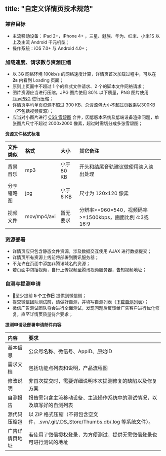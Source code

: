 title: "自定义详情页技术规范"
---

### 兼容目标

 - 主流移动设备：iPad 2+，iPhone 4+ ，三星、魅族、华为、红米、小米1S 以上及主流 Android 千元机型；
 - 操作系统：iOS 7.0+ 与 Android 4.0+；

### 加载速度、请求数与资源压缩

 - 以 3G 网络环境 100kb/s 的网络速度计算，详情页首次加载过程中，可以在 **2s** 内看到 Loading 页面；
 - 原则上页面中不超过 1 个的样式文件请求、2 个的脚本文件网络请求；
 - 图片资源应当进行压缩，JPG 图片使用 80% 以下质量，PNG 图片使用 [TinyPNG](http://tinypng.com) 进行压缩；
 - 详情页平均单页资源不超过 300 KB，总资源包大小不超过页数乘以300KB（不包括视频资源）；
 - 应当对小图片进行 [CSS 雪碧图](https://developer.mozilla.org/zh-CN/docs/Web/Guide/CSS/CSS_Image_Sprites) 合并，因低版本系统及低端设备渲染问题，单张图片尺寸不超过 2000x2000 像素，超过时需切分成多张雪碧图；

**资源文件格式标准**

| 文件类似        | 格式           | 大小       | 其它备注|
| :------------- |:-------------|:----------|:-----------------------------|
| 背景音乐        | mp3          |小于 80 KB |开头和结尾音轨建议做使用淡入淡出处理 |
| 分享缩略图      | jpg          |小于 6 KB |尺寸为 120x120 像素             |
| 视频文件        | mov/mp4/avi|暂无要求|分辨率>=960×540，视频码率>=1500kbps，画面比例 4:3或16:9 |


### 资源部署

 - 详情页应只包含静态文件资源，涉及数据交互使用 AJAX 进行数据提交；
 - 详情页所有资源上线前将部署到腾讯服务器；
 - 不允许在页面中添加非腾讯域名的资源；
 - 若页面中包括视频，自行上传视频至腾讯视频服务器，告知视频地址；

### 自测与提测申请

 - 至少提前 **5 个工作日** 提供到微信侧；
 - 提交微信团队测试前，请做好自测，并填写自测列表（[下载自测列表](http://mp.weixin.qq.com/promotion/res/standard/files/test.xls)）；
 - 微信广告测试团队将会进行全面测试，发现问题后反馈给广告客户进行优化修复，直至详情页质量符合要求；

**提测申请及部署申请邮件内容**

| 内容 | 要求|
|:-|:-|
|基本信息|公众号名称、微信号、AppID、原始ID|
|需求文档|包括功能点列表和说明，产品流程图|
|修改说明|非首次提交时，需要详细说明本次提测修复的缺陷以及修复方案|
|自测报告|报告需包含主流移动设备、主流操作系统中的测试情况，以及填写好的自测列表|
|源代码压缩包|以 ZIP 格式压缩（不得包含空文件，.svn/.git/.DS_Store/Thumbs.db/.log 等系统文件）。|
|广告详情页地址|若使用了微信授权登录，为方便测试，提供无需微信登录也可进行测试的地址|
